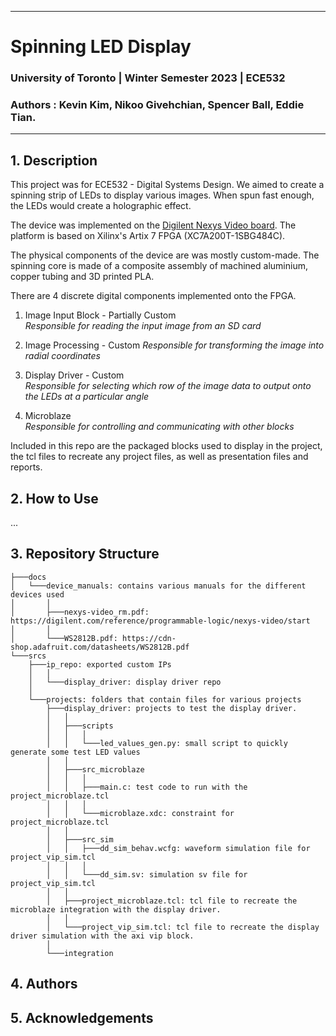 
---

# Spinning LED Display

### University of Toronto | Winter Semester 2023 | ECE532
### Authors : Kevin Kim, Nikoo Givehchian, Spencer Ball, Eddie Tian.

---

## 1. Description
This project was for ECE532 - Digital Systems Design.
We aimed to create a spinning strip of LEDs to display various images.
When spun fast enough, the LEDs would create a holographic effect.

The device was implemented on the [Digilent Nexys Video board](https://digilent.com/reference/programmable-logic/nexys-video/start). The platform is based on Xilinx's Artix 7 FPGA (XC7A200T-1SBG484C).

The physical components of the device are was mostly custom-made. The spinning core is made of a composite assembly of machined aluminium, copper tubing and 3D printed PLA.

There are 4 discrete digital components implemented onto the FPGA.
1. Image Input Block - Partially Custom    
   *Responsible for reading the input image from an SD card*

2. Image Processing - Custom
    *Responsible for transforming the image into radial coordinates*

3. Display Driver - Custom  
   *Responsible for selecting which row of the image data to output onto the LEDs at a particular angle*

4. Microblaze   
    *Responsible for controlling and communicating with other blocks*

Included in this repo are the packaged blocks used to display in the project, the tcl files to recreate any project files, as well as presentation files and reports.

## 2. How to Use
...

## 3. Repository Structure

```
├───docs
│   └───device_manuals: contains various manuals for the different devices used
│       │
│       ├───nexys-video_rm.pdf: https://digilent.com/reference/programmable-logic/nexys-video/start
│       │
│       └───WS2812B.pdf: https://cdn-shop.adafruit.com/datasheets/WS2812B.pdf
└───srcs
    ├───ip_repo: exported custom IPs
    │   │
    │   └───display_driver: display driver repo
    │   
    └───projects: folders that contain files for various projects
        ├───display_driver: projects to test the display driver.
        │   │
        │   ├───scripts
        │   │   │
        │   │   └───led_values_gen.py: small script to quickly generate some test LED values
        │   │
        │   ├───src_microblaze
        │   │   │
        │   │   ├───main.c: test code to run with the project_microblaze.tcl
        │   │   │
        │   │   └───microblaze.xdc: constraint for project_microblaze.tcl
        │   │
        │   ├───src_sim
        │   │   ├───dd_sim_behav.wcfg: waveform simulation file for project_vip_sim.tcl
        │   │   │
        │   │   └───dd_sim.sv: simulation sv file for project_vip_sim.tcl
        │   │
        │   ├───project_microblaze.tcl: tcl file to recreate the microblaze integration with the display driver.
        │   │
        │   └───project_vip_sim.tcl: tcl file to recreate the display driver simulation with the axi vip block.
        │   
        └───integration
```

## 4. Authors

## 5. Acknowledgements
